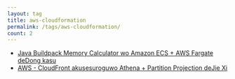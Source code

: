 ```yaml
---
layout: tag
title: aws-cloudformation
permalink: /tags/aws-cloudformation/
count: 2
---
```


- [Java Buildpack Memory Calculator wo Amazon ECS + AWS Fargate deDong kasu](https://akkinoc.dev/posts/2024/05/20/java-buildpack-memory-calculator-on-aws-ecs-fargate/)
- [AWS - CloudFront akusesuroguwo Athena + Partition Projection deJie Xi ](https://akkinoc.dev/posts/2021/11/29/aws-cloudfront-access-logs-with-athena-partition-projection/)
